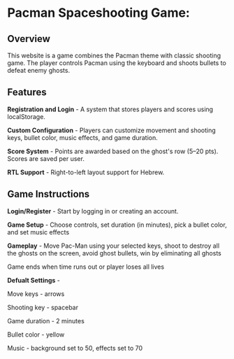 # Pacman Spaceshooting Game: #

## Overview

This website is a game combines the Pacman theme with classic shooting game. The player controls Pacman using the keyboard and shoots bullets to defeat enemy ghosts.

## Features
**Registration and Login** - A system that stores players and scores using localStorage.

**Custom Configuration** - Players can customize movement and shooting keys, bullet color, music effects, and game duration.

**Score System** - Points are awarded based on the ghost's row (5–20 pts). Scores are saved per user.

**RTL Support** - Right-to-left layout support for Hebrew.

## Game Instructions
**Login/Register** - Start by logging in or creating an account.

**Game Setup** - Choose controls, set duration (in minutes),
pick a bullet color, and set music effects

**Gameplay** - Move Pac-Man using your selected keys, shoot to destroy all the ghosts on the screen, avoid ghost bullets, win by eliminating all ghosts

Game ends when time runs out or player loses all lives

**Defualt Settings** - 

Move keys - arrows

Shooting key - spacebar

Game duration - 2 minutes

Bullet color - yellow

Music - background set to 50, effects set to 70





